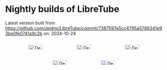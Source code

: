 # Nightly builds of LibreTube

Latest version built from https://github.com/Jeidnx/LibreTube/commit/7387597e5cc4795a5786341e93be0fe0741a9c2b on: 2024-10-24

<div align="center" style="width:100%; display:flex; flex-wrap: wrap; justify-content:space-between;">

[<img src="https://libretube.dev/assets/debug-widgets/arm64-v8a.svg" alt="Debug-arm64-v8a" width="30%">](https://github.com/libre-tube/NightlyBuilds/releases/download/2024-10-24/libretube-arm64-v8a-debug_2024-10-24.apk)
[<img src="https://libretube.dev/assets/debug-widgets/armeabi-v7a.svg" alt="Debug-armeabi-v7a" width="30%">](https://github.com/libre-tube/NightlyBuilds/releases/download/2024-10-24/libretube-armeabi-v7a-debug_2024-10-24.apk)
[<img src="https://libretube.dev/assets/debug-widgets/universal.svg" alt="Debug-universal" width="30%">](https://github.com/libre-tube/NightlyBuilds/releases/download/2024-10-24/libretube-universal-debug_2024-10-24.apk)
[<img src="https://libretube.dev/assets/debug-widgets/x86.svg" alt="Debug-x86" width="30%">](https://github.com/libre-tube/NightlyBuilds/releases/download/2024-10-24/libretube-x86-debug_2024-10-24.apk)
[<img src="https://libretube.dev/assets/debug-widgets/x86_64.svg" alt="Debug-x86_64" width="30%">](https://github.com/libre-tube/NightlyBuilds/releases/download/2024-10-24/libretube-x86_64-debug_2024-10-24.apk)

</div>
